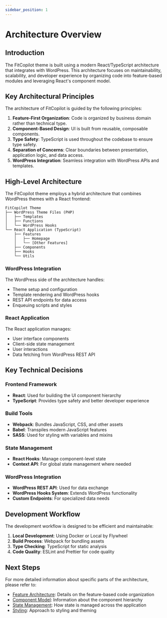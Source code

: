 ```yaml
---
sidebar_position: 1
---
```


# Architecture Overview

## Introduction

The FitCopilot theme is built using a modern React/TypeScript architecture that integrates with WordPress. This architecture focuses on maintainability, scalability, and developer experience by organizing code into feature-based modules and leveraging React's component model.

## Key Architectural Principles

The architecture of FitCopilot is guided by the following principles:

1. **Feature-First Organization**: Code is organized by business domain rather than technical type.
2. **Component-Based Design**: UI is built from reusable, composable components.
3. **Type Safety**: TypeScript is used throughout the codebase to ensure type safety.
4. **Separation of Concerns**: Clear boundaries between presentation, application logic, and data access.
5. **WordPress Integration**: Seamless integration with WordPress APIs and templates.

## High-Level Architecture

The FitCopilot theme employs a hybrid architecture that combines WordPress themes with a React frontend:

```
FitCopilot Theme
├── WordPress Theme Files (PHP)
│   ├── Templates
│   ├── Functions
│   └── WordPress Hooks
└── React Application (TypeScript)
    ├── Features
    │   ├── Homepage
    │   └── [Other Features]
    ├── Components
    ├── Hooks
    └── Utils
```

### WordPress Integration

The WordPress side of the architecture handles:

- Theme setup and configuration
- Template rendering and WordPress hooks
- REST API endpoints for data access
- Enqueuing scripts and styles

### React Application

The React application manages:

- User interface components
- Client-side state management
- User interactions
- Data fetching from WordPress REST API

## Key Technical Decisions

### Frontend Framework
- **React**: Used for building the UI component hierarchy
- **TypeScript**: Provides type safety and better developer experience

### Build Tools
- **Webpack**: Bundles JavaScript, CSS, and other assets
- **Babel**: Transpiles modern JavaScript features
- **SASS**: Used for styling with variables and mixins

### State Management
- **React Hooks**: Manage component-level state
- **Context API**: For global state management where needed

### WordPress Integration
- **WordPress REST API**: Used for data exchange
- **WordPress Hooks System**: Extends WordPress functionality
- **Custom Endpoints**: For specialized data needs

## Development Workflow

The development workflow is designed to be efficient and maintainable:

1. **Local Development**: Using Docker or Local by Flywheel
2. **Build Process**: Webpack for bundling assets
3. **Type Checking**: TypeScript for static analysis
4. **Code Quality**: ESLint and Prettier for code quality

## Next Steps

For more detailed information about specific parts of the architecture, please refer to:

- [Feature Architecture](./feature-architecture.md): Details on the feature-based code organization
- [Component Model](./component-model.md): Information about the component hierarchy
- [State Management](./state-management.md): How state is managed across the application
- [Styling](./styling.md): Approach to styling and theming 